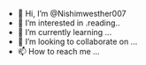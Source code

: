 - 👋 Hi, I’m @Nishimwesther007
- 👀 I’m interested in .reading..
- 🌱 I’m currently learning ...
- 💞️ I’m looking to collaborate on ...
- 📫 How to reach me ...

<!---
Nishimwesther007/Nishimwesther007 is a ✨ special ✨ repository because its `README.md` (this file) appears on your GitHub profile.
You can click the Preview link to take a look at your changes.
--->
